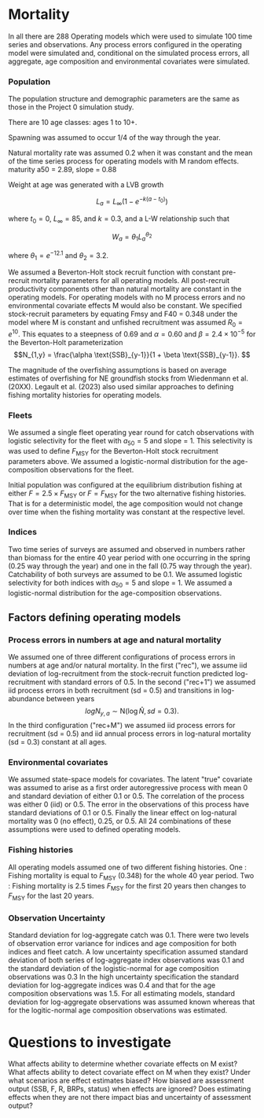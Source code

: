 # Mortality

In all there are 288 Operating models which were used to simulate 100 time series and observations. Any process errors configured in the operating model were simulated and, conditional on the simulated process errors, all aggregate, age composition and environmental covariates were simulated.

### Population

The population structure and demographic parameters are the same as those in the Project 0 simulation study.

There are 10 age classes: ages 1 to 10+.

Spawning was assumed to occur 1/4 of the way through the year.

Natural mortality rate was assumed 0.2 when it was constant and the mean of the time series process for operating models with M random effects.
maturity a50 = 2.89, slope = 0.88
  
Weight at age was generated with a LVB growth

$$L_a = L_{\infty}\left(1 - e^{-k(a - t_0)}\right) $$

where $t_0 = 0$, $L_\infty = 85$, and $k = 0.3$, and a L-W relationship such that 

$$W_a = \theta_1 L_a^{\theta_2}$$

where $\theta_1 = e^{-12.1}$ and $\theta_2 = 3.2$.

We assumed a Beverton-Holt stock recruit function with constant pre-recruit mortality parameters for all operating models. All post-recruit productivity components other than natural mortality are constant in the operating models. For operating models with no M process errors and no environmental covariate effects M would also be constant. We specified stock-recruit parameters by equating Fmsy and F40 = 0.348 under the model where M is constant and unfished recruitment was assumed $R_0 = e^{10}$. This equates to a steepness of 0.69 and $\alpha=0.60$ and $\beta = 2.4 \times 10^{-5}$ for the Beverton-Holt parameterization
$$N_{1,y} = \frac{\alpha \text{SSB}_{y-1}}{1 + \beta \text{SSB}_{y-1}}. $$


The magnitude of the overfishing assumptions is based on average estimates of overfishing for NE groundfish stocks from Wiedenmann et al. (20XX). Legault et al. (2023) also used similar approaches to defining fishing mortality histories for operating models.

### Fleets

We assumed a single fleet operating year round for catch observations with logistic selectivity for the fleet with $a_{50} = 5$ and slope = 1. This selectivity is was used to define $F_{\text{MSY}}$ for the Beverton-Holt stock recruitment parameters above. We assumed a logistic-normal distribution for the age-composition observations for the fleet.


Initial population was configured at the equilibrium distribution fishing at either $F = 2.5\times F_{\text{MSY}}$ or $F = F_{\text{MSY}}$ for the two alternative fishing histories. That is for a deterministic model, the age composition would not change over time when the fishing mortality was constant at the respective level. 

### Indices
Two time series of surveys are assumed and observed in numbers rather than biomass for the entire 40 year period with one occurring in the spring (0.25 way through the year) and one in the fall (0.75 way through the year). Catchability of both surveys are assumed to be 0.1.  We assumed logistic selectivity for both indices with $a_{50} = 5$ and slope = 1. We assumed a logistic-normal distribution for the age-composition observations.

## Factors defining operating models

### Process errors in numbers at age and natural mortality

We assumed one of three different configurations of process errors in numbers at age and/or natural mortality. In the first ("rec"), we assume iid deviation of log-recruitment from the stock-recruit function predicted log-recruitment with standard errors of 0.5. In the second ("rec+1") we assumed iid process errors in both recruitment (sd = 0.5) and transitions in log-abundance between years 
$$ log N_{y,a} \sim \text{N} \left(\log {\hat N} , sd = 0.3\right). $$
In the third configuration ("rec+M") we assumed iid process errors for recruitment (sd = 0.5) and iid annual process errors in log-natural mortality (sd = 0.3) constant at all ages.

### Environmental covariates

We assumed state-space models for covariates. The latent "true" covariate was assumed to arise as a first order autoregressive process with mean 0 and standard deviation of either 0.1 or 0.5. The correlation of the process was either 0 (iid) or 0.5. The error in the observations of this process have standard deviations of 0.1 or 0.5. Finally the linear effect on log-natural mortality was 0 (no effect), 0.25, or 0.5. All 24 combinations of these assumptions were used to defined operating models.

### Fishing histories
All operating models assumed one of two different fishing histories. 
One : Fishing mortality is equal to $F_{\text{MSY}}$ (0.348) for the whole 40 year period.
Two : Fishing mortality is 2.5 times $F_{\text{MSY}}$ for the first 20 years then changes to $F_{\text{MSY}}$ for the last 20 years.

### Observation Uncertainty 

Standard deviation for log-aggregate catch was 0.1. There were two levels of observation error variance for indices and age composition for both indices and fleet catch. A low uncertainty specification assumed standard deviation of both series of log-aggregate index observations was 0.1 and the standard deviation of the logistic-normal for age composition observations was 0.3 In the high uncertainty specification the standard deviation for log-aggregate indices was 0.4 and that for the age composition observations was 1.5. For all estimating models, standard deviation for log-aggregate observations was assumed known whereas that for the logitic-normal age composition observations was estimated.


# Questions to investigate

What affects ability to determine whether covariate effects on M exist?
What affects ability to detect covariate effect on M when they exist?
Under what scenarios are effect estimates biased?
How biased are assessment output (SSB, F, R, BRPs, status) when effects are ignored?
Does estimating effects when they are not there impact bias and uncertainty of assessment output?